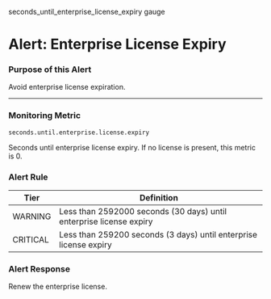 seconds_until_enterprise_license_expiry	gauge	

# Alert: Enterprise License Expiry

### Purpose of this Alert

Avoid enterprise license expiration.

------

### Monitoring Metric

```
seconds.until.enterprise.license.expiry
```

Seconds until enterprise license expiry. If no license is present, this metric is 0.



### Alert Rule

| Tier     | Definition                                                   |
| -------- | ------------------------------------------------------------ |
| WARNING  | Less than 2592000 seconds (30 days) until enterprise license expiry |
| CRITICAL | Less than 259200 seconds (3 days) until enterprise license expiry |

### Alert Response

Renew the enterprise license.
